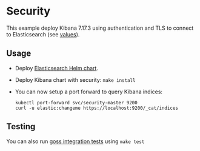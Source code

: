 # Security

This example deploy Kibana 7.17.3 using authentication and TLS to connect to
Elasticsearch (see [values][]).

## Usage

- Deploy [Elasticsearch Helm chart][].

- Deploy Kibana chart with security: `make install`

- You can now setup a port forward to query Kibana indices:

  ```
  kubectl port-forward svc/security-master 9200
  curl -u elastic:changeme https://localhost:9200/_cat/indices
  ```

## Testing

You can also run [goss integration tests][] using `make test`

[elasticsearch helm chart]:
  https://github.com/elastic/helm-charts/tree/7.17/elasticsearch/examples/security/
[goss integration tests]:
  https://github.com/elastic/helm-charts/tree/7.17/kibana/examples/security/test/goss.yaml
[values]:
  https://github.com/elastic/helm-charts/tree/7.17/kibana/examples/security/values.yaml
